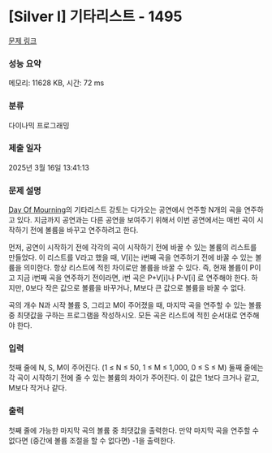 # [Silver I] 기타리스트 - 1495 

[문제 링크](https://www.acmicpc.net/problem/1495) 

### 성능 요약

메모리: 11628 KB, 시간: 72 ms

### 분류

다이나믹 프로그래밍

### 제출 일자

2025년 3월 16일 13:41:13

### 문제 설명

<p><a href="https://www.facebook.com/dayofmourningmetal">Day Of Mourning</a>의 기타리스트 강토는 다가오는 공연에서 연주할 N개의 곡을 연주하고 있다. 지금까지 공연과는 다른 공연을 보여주기 위해서 이번 공연에서는 매번 곡이 시작하기 전에 볼륨을 바꾸고 연주하려고 한다.</p>

<p>먼저, 공연이 시작하기 전에 각각의 곡이 시작하기 전에 바꿀 수 있는 볼륨의 리스트를 만들었다. 이 리스트를 V라고 했을 때, V[i]는 i번째 곡을 연주하기 전에 바꿀 수 있는 볼륨을 의미한다. 항상 리스트에 적힌 차이로만 볼륨을 바꿀 수 있다. 즉, 현재 볼륨이 P이고 지금 i번째 곡을 연주하기 전이라면, i번 곡은 P+V[i]나 P-V[i] 로 연주해야 한다. 하지만, 0보다 작은 값으로 볼륨을 바꾸거나, M보다 큰 값으로 볼륨을 바꿀 수 없다.</p>

<p>곡의 개수 N과 시작 볼륨 S, 그리고 M이 주어졌을 때, 마지막 곡을 연주할 수 있는 볼륨 중 최댓값을 구하는 프로그램을 작성하시오. 모든 곡은 리스트에 적힌 순서대로 연주해야 한다.</p>

### 입력 

 <p>첫째 줄에 N, S, M이 주어진다. (1 ≤ N ≤ 50, 1 ≤ M ≤ 1,000, 0 ≤ S ≤ M) 둘째 줄에는 각 곡이 시작하기 전에 줄 수 있는 볼륨의 차이가 주어진다. 이 값은 1보다 크거나 같고, M보다 작거나 같다.</p>

### 출력 

 <p>첫째 줄에 가능한 마지막 곡의 볼륨 중 최댓값을 출력한다. 만약 마지막 곡을 연주할 수 없다면 (중간에 볼륨 조절을 할 수 없다면) -1을 출력한다.</p>

